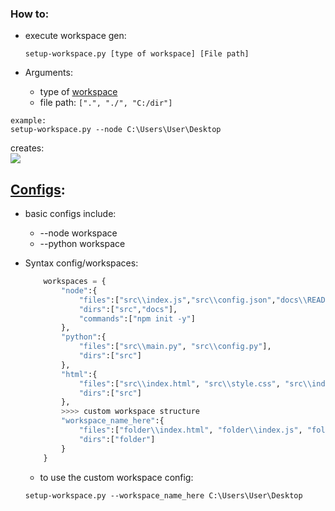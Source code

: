 ### How to:

-   execute workspace gen:

    `setup-workspace.py [type of workspace] [File path]`

-   Arguments:
    -   type of [workspace](https://github.com/xNaCly/setup-workspace/blob/master/src/config.py)
    -   file path: `[".", "./", "C:/dir"]`

```
example:
setup-workspace.py --node C:\Users\User\Desktop
```

creates:
<br>
<kbd>
<img src=https://cdn.discordapp.com/attachments/638844015084568597/749205800035287070/unknown.png />
</kbd>

## [Configs](https://github.com/xNaCly/setup-workspace/blob/master/src/config.py):

-   basic configs include:

    -   --node workspace
    -   --python workspace

-   Syntax config/workspaces:
    ```python
        workspaces = {
            "node":{
                "files":["src\\index.js","src\\config.json","docs\\README.md"],
                "dirs":["src","docs"],
                "commands":["npm init -y"]
            },
            "python":{
                "files":["src\\main.py", "src\\config.py"],
                "dirs":["src"]
            },
            "html":{
                "files":["src\\index.html", "src\\style.css", "src\\index.js"],
                "dirs":["src"]
            },
            >>>> custom workspace structure
            "workspace_name_here":{
                "files":["folder\\index.html", "folder\\index.js", "folder\\style.css"],
                "dirs":["folder"]
            }
        }
    ```
    -   to use the custom workspace config:
    ```
    setup-workspace.py --workspace_name_here C:\Users\User\Desktop
    ```
